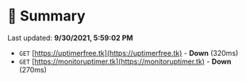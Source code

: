 # 📖 Summary
Last updated: **9/30/2021, 5:59:02 PM**

- `GET` [https://uptimerfree.tk](https://uptimerfree.tk) - **Down** (320ms)
- `GET` [https://monitoruptimer.tk](https://monitoruptimer.tk) - **Down** (270ms)
